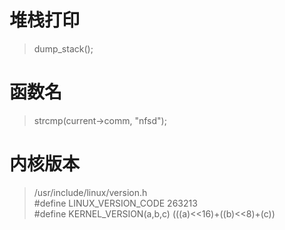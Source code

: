 # 堆栈打印
> dump_stack();
# 函数名
> strcmp(current->comm, "nfsd");
# 内核版本
> /usr/include/linux/version.h  
> #define LINUX_VERSION_CODE 263213  
> #define KERNEL_VERSION(a,b,c) (((a)<<16)+((b)<<8)+(c))  

